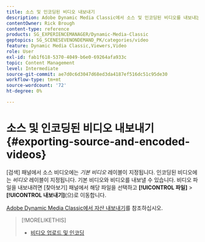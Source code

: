 ```yaml
---
title: 소스 및 인코딩된 비디오 내보내기
description: Adobe Dynamic Media Classic에서 소스 및 인코딩된 비디오를 내보내는 방법을 알아봅니다.
contentOwner: Rick Brough
content-type: reference
products: SG_EXPERIENCEMANAGER/Dynamic-Media-Classic
geptopics: SG_SCENESEVENONDEMAND_PK/categories/video
feature: Dynamic Media Classic,Viewers,Video
role: User
exl-id: fab1f618-5370-4049-b6e0-69264afa933c
topic: Content Management
level: Intermediate
source-git-commit: ae7d0c6d3047d68ed3da4187ef516dc51c95de30
workflow-type: tm+mt
source-wordcount: '72'
ht-degree: 0%

---
```


# 소스 및 인코딩된 비디오 내보내기{#exporting-source-and-encoded-videos}

[검색] 패널에서 소스 비디오에는 *기본 비디오* 레이블이 지정됩니다. 인코딩된 비디오에는 *비디오* 레이블이 지정됩니다. 기본 비디오와 비디오를 내보낼 수 있습니다. 비디오 파일을 내보내려면 [찾아보기] 패널에서 해당 파일을 선택하고 **[!UICONTROL 파일]** > **[!UICONTROL 내보내기]**(으)로 이동합니다.

[Adobe Dynamic Media Classic에서 자산 내보내기](exporting-assets-from-dmc.md#exporting-assets-from-dmc)를 참조하십시오.

>[!MORELIKETHIS]
>
>* [비디오 업로드 및 인코딩](uploading-encoding-videos.md#uploading_and_encoding_videos)
